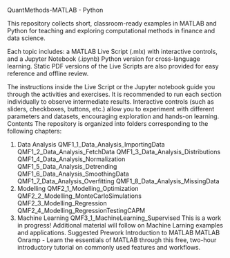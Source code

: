 QuantMethods-MATLAB - Python

This repository collects short, classroom-ready examples in MATLAB and Python for teaching and exploring computational methods in finance and data science.

Each topic includes:
a MATLAB Live Script (.mlx) with interactive controls, and
a Jupyter Notebook (.ipynb) Python version for cross-language learning.
Static PDF versions of the Live Scripts are also provided for easy reference and offline review.

The instructions inside the Live Script or the Jupyter notebook guide you through the activities and exercises. It is recommended to run each section individually to observe intermediate results. Interactive controls (such as sliders, checkboxes, buttons, etc.) allow you to experiment with different parameters and datasets, encouraging exploration and hands-on learning.
Contents
The repository is organized into folders corresponding to the following chapters:
1.	Data Analysis
QMF1_1_Data_Analysis_ImportingData
QMF1_2_Data_Analysis_FetchData
QMF1_3_Data_Analysis_Distributions
QMF1_4_Data_Analysis_Normalization
QMF1_5_Data_Analysis_Detrending
QMF1_6_Data_Analysis_SmoothingData
QMF1_7_Data_Analysis_Overfitting
QMF1_8_Data_Analysis_MissingData
2.	Modelling
QMF2_1_Modelling_Optimization
QMF2_2_Modelling_MonteCarloSimulations
QMF2_3_Modelling_Regression
QMF2_4_Modelling_RegressionTestingCAPM
3.	Machine Learning
QMF3_1_MachineLearning_Supervised
This is a work in progress! Additional material will follow on Machine Larning examples and applications.
Suggested Prework
Introduction to MATLAB
MATLAB Onramp - Learn the essentials of MATLAB through this free, two-hour introductory tutorial on commonly used features and workflows.

